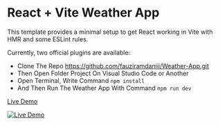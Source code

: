 # React + Vite Weather App

This template provides a minimal setup to get React working in Vite with HMR and some ESLint rules.

Currently, two official plugins are available:

- Clone The Repo https://github.com/fauziramdaniii/Weather-App.git
- Then Open Folder Project On Visual Studio Code or Another
- Open Terminal, Write Command `npm install`
- And Then Run The Weather App With Command `npm run dev`

[Live Demo](https://weather-app-nine-kappa-78.vercel.app/)

[![Live Demo](https://img.shields.io/badge/Live-Demo-blue)](https://weather-app-nine-kappa-78.vercel.app/)
